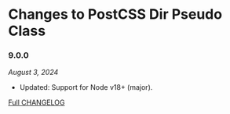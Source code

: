 # Changes to PostCSS Dir Pseudo Class

### 9.0.0

_August 3, 2024_

- Updated: Support for Node v18+ (major).

[Full CHANGELOG](https://github.com/csstools/postcss-plugins/tree/main/plugins/postcss-dir-pseudo-class/CHANGELOG.md)
